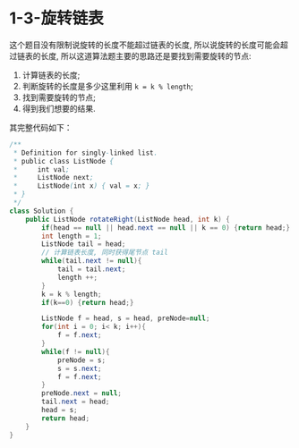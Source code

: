# 1-3-旋转链表

这个题目没有限制说旋转的长度不能超过链表的长度, 所以说旋转的长度可能会超过链表的长度, 所以这道算法题主要的思路还是要找到需要旋转的节点:

1. 计算链表的长度;
2. 判断旋转的长度是多少这里利用 `k = k % length`;
3. 找到需要旋转的节点;
4. 得到我们想要的结果.

其完整代码如下：

```java
/**
 * Definition for singly-linked list.
 * public class ListNode {
 *     int val;
 *     ListNode next;
 *     ListNode(int x) { val = x; }
 * }
 */
class Solution {
    public ListNode rotateRight(ListNode head, int k) {
        if(head == null || head.next == null || k == 0) {return head;}
        int length = 1;
        ListNode tail = head;
        // 计算链表长度, 同时获得尾节点 tail
        while(tail.next != null){
            tail = tail.next;
            length ++;
        }
        k = k % length;
        if(k==0) {return head;}

        ListNode f = head, s = head, preNode=null;
        for(int i = 0; i< k; i++){
            f = f.next;
        }
        while(f != null){
            preNode = s;
            s = s.next;
            f = f.next;
        }
        preNode.next = null;
        tail.next = head;
        head = s;
        return head;
    }
}
```

